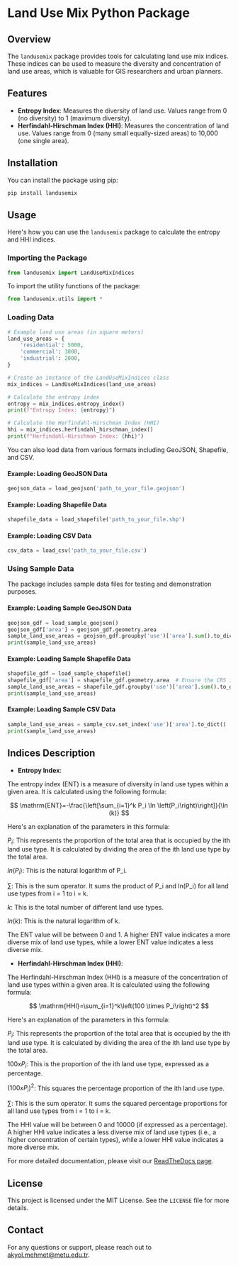 
# Land Use Mix Python Package

## Overview

The `landusemix` package provides tools for calculating land use mix indices. These indices can be used to measure the diversity and concentration of land use areas, which is valuable for GIS researchers and urban planners.

## Features

- **Entropy Index**: Measures the diversity of land use. Values range from 0 (no diversity) to 1 (maximum diversity).
- **Herfindahl-Hirschman Index (HHI)**: Measures the concentration of land use. Values range from 0 (many small equally-sized areas) to 10,000 (one single area).

## Installation

You can install the package using pip:

```sh
pip install landusemix
```

## Usage

Here's how you can use the `landusemix` package to calculate the entropy and HHI indices.

### Importing the Package

```python
from landusemix import LandUseMixIndices
```

To import the utility functions of the package:

```python
from landusemix.utils import *
```

### Loading Data

```python
# Example land use areas (in square meters)
land_use_areas = {
    'residential': 5000,
    'commercial': 3000,
    'industrial': 2000,
}

# Create an instance of the LandUseMixIndices class
mix_indices = LandUseMixIndices(land_use_areas)

# Calculate the entropy index
entropy = mix_indices.entropy_index()
print(f"Entropy Index: {entropy}")

# Calculate the Herfindahl-Hirschman Index (HHI)
hhi = mix_indices.herfindahl_hirschman_index()
print(f"Herfindahl-Hirschman Index: {hhi}")
```

You can also load data from various formats including GeoJSON, Shapefile, and CSV.

#### Example: Loading GeoJSON Data

```python
geojson_data = load_geojson('path_to_your_file.geojson')
```

#### Example: Loading Shapefile Data

```python
shapefile_data = load_shapefile('path_to_your_file.shp')
```

#### Example: Loading CSV Data

```python
csv_data = load_csv('path_to_your_file.csv')
```

### Using Sample Data

The package includes sample data files for testing and demonstration purposes.

#### Example: Loading Sample GeoJSON Data

```python
geojson_gdf = load_sample_geojson()
geojson_gdf['area'] = geojson_gdf.geometry.area
sample_land_use_areas = geojson_gdf.groupby('use')['area'].sum().to_dict()
print(sample_land_use_areas)
```

#### Example: Loading Sample Shapefile Data

```python
shapefile_gdf = load_sample_shapefile()
shapefile_gdf['area'] = shapefile_gdf.geometry.area  # Ensure the CRS is in a metric format for accurate area calculation 
sample_land_use_areas = shapefile_gdf.groupby('use')['area'].sum().to_dict()
print(sample_land_use_areas)
```

#### Example: Loading Sample CSV Data

```python
sample_land_use_areas = sample_csv.set_index('use')['area'].to_dict()
print(sample_land_use_areas)
```

## Indices Description

- **Entropy Index**: 

The entropy index (ENT) is a measure of diversity in land use types within a given area. It is calculated using the following formula:

$$ \mathrm{ENT}=-\frac{\left[\sum_{i=1}^k P_i \ln \left(P_i\right)\right]}{\ln (k)} $$

Here's an explanation of the parameters in this formula:

$P_i$: This represents the proportion of the total area that is occupied by the ith land use type. It is calculated by dividing the area of the ith land use type by the total area.

$ln(P_i)$: This is the natural logarithm of P_i.

$\sum$: This is the sum operator. It sums the product of P_i and ln(P_i) for all land use types from i = 1 to i = k.

$k$: This is the total number of different land use types.

$ln(k)$: This is the natural logarithm of k.

The ENT value will be between 0 and 1. A higher ENT value indicates a more diverse mix of land use types, while a lower ENT value indicates a less diverse mix.

- **Herfindahl-Hirschman Index (HHI)**: 

The Herfindahl-Hirschman Index (HHI) is a measure of the concentration of land use types within a given area. It is calculated using the following formula:

$$ \mathrm{HHI}=\sum_{i=1}^k\left(100 \times P_i\right)^2 $$

Here's an explanation of the parameters in this formula:

$P_i$: This represents the proportion of the total area that is occupied by the ith land use type. It is calculated by dividing the area of the ith land use type by the total area.

$100 x P_i$: This is the proportion of the ith land use type, expressed as a percentage.

$(100 x P_i)^2$: This squares the percentage proportion of the ith land use type.

$\sum$: This is the sum operator. It sums the squared percentage proportions for all land use types from i = 1 to i = k.

The HHI value will be between 0 and 10000 (if expressed as a percentage). A higher HHI value indicates a less diverse mix of land use types (i.e., a higher concentration of certain types), while a lower HHI value indicates a more diverse mix.

For more detailed documentation, please visit our [ReadTheDocs page](https://landusemix.readthedocs.io).

## License

This project is licensed under the MIT License. See the `LICENSE` file for more details.

## Contact

For any questions or support, please reach out to <akyol.mehmet@metu.edu.tr>.
